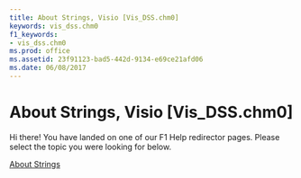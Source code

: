```yaml
---
title: About Strings, Visio [Vis_DSS.chm0]
keywords: vis_dss.chm0
f1_keywords:
- vis_dss.chm0
ms.prod: office
ms.assetid: 23f91123-bad5-442d-9134-e69ce21afd06
ms.date: 06/08/2017
---
```



# About Strings, Visio [Vis_DSS.chm0]

Hi there! You have landed on one of our F1 Help redirector pages. Please select the topic you were looking for below.

[About Strings](http://msdn.microsoft.com/library/e1174d8f-70cb-4595-7906-889da15367db%28Office.15%29.aspx)


